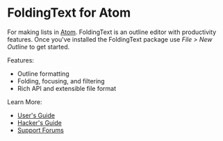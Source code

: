 # FoldingText for Atom

For making lists in [Atom](https://atom.io). FoldingText is an outline editor with productivity features. Once you've installed the FoldingText package use *File > New Outline* to get started.

Features:

- Outline formatting
- Folding, focusing, and filtering
- Rich API and extensible file format

Learn More:

- [User's Guide]()
- [Hacker's Guide]()
- [Support Forums](http://support.foldingtext.com/)